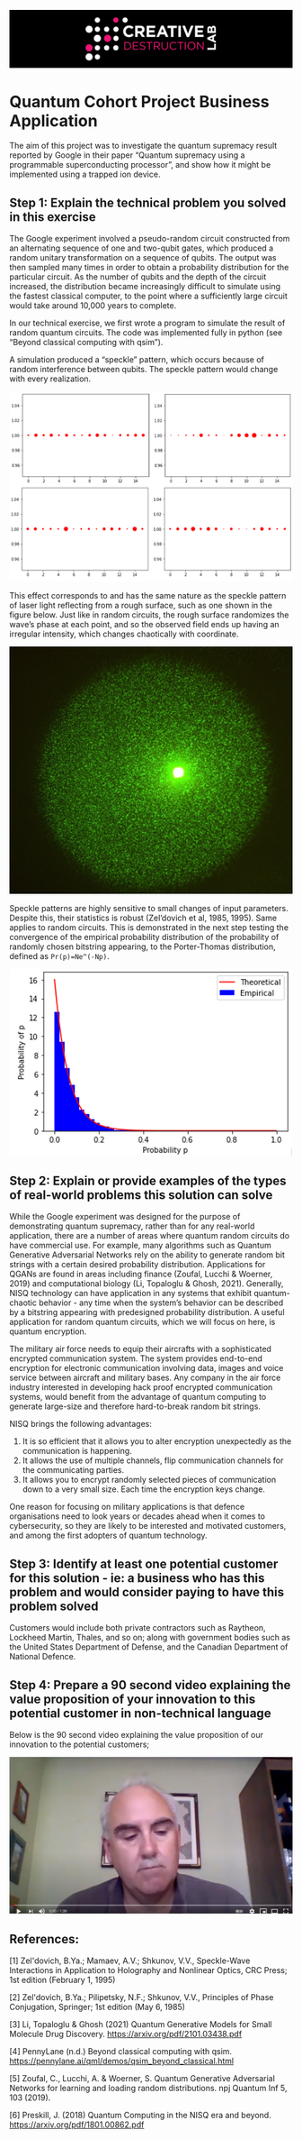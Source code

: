 ![CDL 2020 Cohort Project](../figures/CDL_logo.jpg)
# Quantum Cohort Project Business Application

The aim of this project was to investigate the quantum supremacy result reported by Google in their paper “Quantum supremacy using a programmable superconducting processor”, and show how it might be implemented using a trapped ion device.


## Step 1: Explain the technical problem you solved in this exercise

The Google experiment involved a pseudo-random circuit constructed from an alternating sequence of one and two-qubit gates, which produced a random unitary transformation on a sequence of qubits. The output was then sampled many times in order to obtain a probability distribution for the particular circuit. As the number of qubits and the depth of the circuit increased, the distribution became increasingly difficult to simulate using the fastest classical computer, to the point where a sufficiently large circuit would take around 10,000 years to complete.

In our technical exercise, we first wrote a program to simulate the result of random quantum circuits. The code was implemented fully in python (see “Beyond classical computing with qsim”).

A simulation produced a “speckle” pattern, which occurs because of random interference between qubits. The speckle pattern would change with every realization.

![Photo-speckle pattern](./instructions/images/team16-week1-pics/Pic1.png)

This effect corresponds to and has the same nature as the speckle pattern of laser light reflecting from a rough surface, such as one shown in the figure below. Just like in random circuits, the rough surface randomizes the wave’s phase at each point, and so the observed field ends up having an irregular intensity, which changes chaotically with coordinate.

![Photo-speckle pattern-laser light ](./instructions/images/team16-week1-pics/Pic2.png)

Speckle patterns are highly sensitive to small changes of input parameters. Despite this, their statistics is robust (Zel’dovich et al, 1985, 1995). 
Same applies to random circuits. This is demonstrated in the next step testing the convergence of the empirical probability distribution of the probability of randomly chosen bitstring appearing, to the Porter-Thomas distribution, defined as ```Pr(p)=Ne^(-Np)```.

![probability distribution image](./instructions/images/team16-week1-pics/Pic3.png)


## Step 2: Explain or provide examples of the types of real-world problems this solution can solve

While the Google experiment was designed for the purpose of demonstrating quantum supremacy, rather than for any real-world application, there are a number of areas where quantum random circuits do have commercial use. For example, many algorithms such as Quantum Generative Adversarial Networks rely on the ability to generate random bit strings with a certain desired probability distribution. Applications for QGANs are found in areas including finance (Zoufal, Lucchi & Woerner, 2019) and computational biology (Li, Topaloglu & Ghosh, 2021). 
Generally, NISQ technology can have application in any systems that exhibit quantum-chaotic behavior - any time when the system’s behavior can be described by a bitstring appearing with predesigned probability distribution. A useful application for random quantum circuits, which we will focus on here, is quantum encryption.

The military air force needs to equip their aircrafts with a sophisticated encrypted communication system. The system provides end-to-end encryption for electronic communication involving data, images and voice service between aircraft and military bases. Any company in the air force industry interested in developing hack proof encrypted communication systems, would benefit from the advantage of quantum computing to generate large-size and therefore hard-to-break random bit strings.  

NISQ brings the following advantages:
1.	It is so efficient that it allows you to alter encryption unexpectedly as the communication is happening.
2.	It allows the use of multiple channels, flip communication channels for the communicating parties.
3.	It allows you to encrypt randomly selected pieces of communication down to a very small size. Each time the encryption keys change.

One reason for focusing on military applications is that defence organisations need to look years or decades ahead when it comes to cybersecurity, so they are likely to be interested and motivated customers, and among the first adopters of quantum technology.


## Step 3: Identify at least one potential customer for this solution - ie: a business who has this problem and would consider paying to have this problem solved

Customers would include both private contractors such as Raytheon, Lockheed Martin, Thales, and so on; along with government bodies such as the United States Department of Defense, and the Canadian Department of National Defence.

## Step 4: Prepare a 90 second video explaining the value proposition of your innovation to this potential customer in non-technical language

Below is the 90 second video explaining the value proposition of our innovation to the potential customers;

[![90 SECOND VIDEO-BUSINESS APPLICATIONS](./instructions/images/team16-week1-pics/Pic4.png)](https://youtu.be/qeRbIm-tWhg "Little red riding hood - Click to Watch!")

## References:

[1] Zel'dovich, B.Ya.; Mamaev, A.V.; Shkunov, V.V., Speckle-Wave Interactions in Application to Holography and Nonlinear Optics, CRC Press; 1st edition (February 1, 1995)

[2] Zel'dovich, B.Ya.; Pilipetsky, N.F.; Shkunov, V.V., Principles of Phase Conjugation, Springer; 1st edition (May 6, 1985)

[3] Li, Topaloglu & Ghosh (2021) Quantum Generative Models for Small Molecule Drug Discovery. https://arxiv.org/pdf/2101.03438.pdf

[4] PennyLane (n.d.) Beyond classical computing with qsim. https://pennylane.ai/qml/demos/qsim_beyond_classical.html

[5] Zoufal, C., Lucchi, A. & Woerner, S. Quantum Generative Adversarial Networks for learning and loading random distributions. npj Quantum Inf 5, 103 (2019).

[6] Preskill, J. (2018) Quantum Computing in the NISQ era and beyond. https://arxiv.org/pdf/1801.00862.pdf




